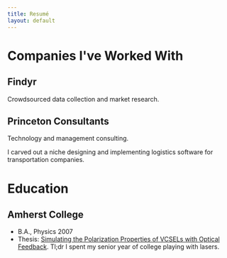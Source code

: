 ```yaml
---
title: Resumé
layout: default
---
```

# Companies I've Worked With

## Findyr
Crowdsourced data collection and market research.

## Princeton Consultants
Technology and management consulting.

I carved out a niche designing and implementing logistics software for transportation companies.

# Education

## Amherst College
  - B.A., Physics 2007
  - Thesis: [Simulating the Polarization Properties of VCSELs with Optical Feedback](https://www.amherst.edu/media/view/10265/original/kaplan07.pdf). Tl;dr I spent my senior year of college playing with lasers.